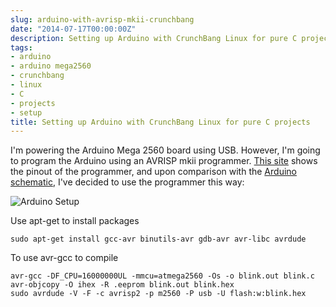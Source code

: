 ```yaml
---
slug: arduino-with-avrisp-mkii-crunchbang
date: "2014-07-17T00:00:00Z"
description: Setting up Arduino with CrunchBang Linux for pure C projects
tags:
- arduino
- arduino mega2560
- crunchbang
- linux
- C
- projects
- setup
title: Setting up Arduino with CrunchBang Linux for pure C projects
---
```

I'm powering the Arduino Mega 2560 board using USB. However, I'm going to program the Arduino using an AVRISP mkii programmer. [This site](http://allaboutee.com/2011/05/11/how-to-program-an-avr-microcontroller/) shows the pinout of the programmer, and upon comparison with the [Arduino schematic](http://arduino.cc/en/uploads/Main/arduino-mega2560_R3-sch.pdf), I've decided to use the programmer this way:

![Arduino Setup](/images/arduino_setup.jpg)

Use apt-get to install packages

    sudo apt-get install gcc-avr binutils-avr gdb-avr avr-libc avrdude

To use avr-gcc to compile

	avr-gcc -DF_CPU=16000000UL -mmcu=atmega2560 -Os -o blink.out blink.c
	avr-objcopy -O ihex -R .eeprom blink.out blink.hex
	sudo avrdude -V -F -c avrisp2 -p m2560 -P usb -U flash:w:blink.hex
